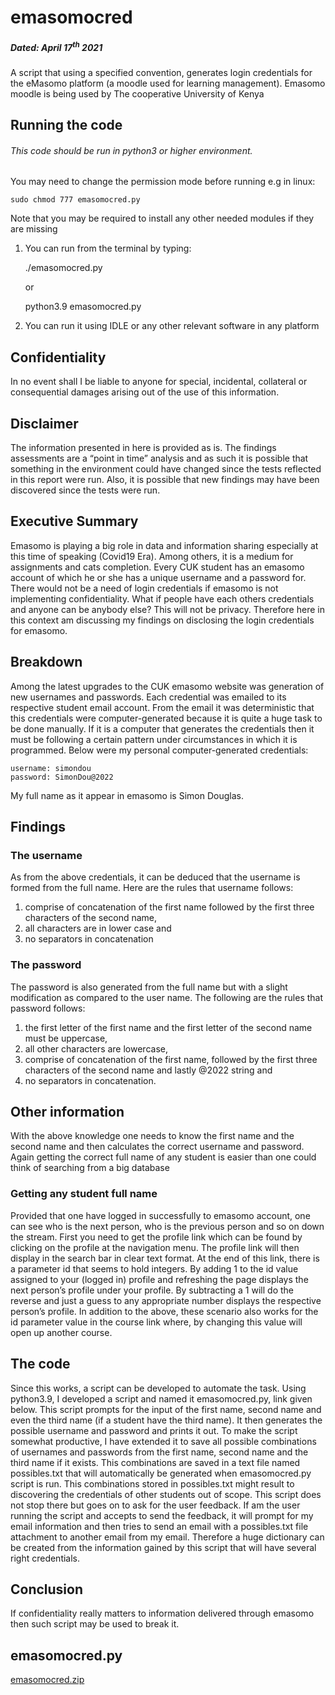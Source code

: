 # emasomocred
##### Dated: April 17<sup>th</sup> 2021
A script that using a specified convention, generates login credentials for the eMasomo platform (a moodle used for learning management). Emasomo moodle is being used by The cooperative University of Kenya
## Running the code

###### This code should be run in python3 or higher environment.

You may need to change the permission mode before running
e.g in linux:
	
    sudo chmod 777 emasomocred.py
    
   
Note that you may be required to install any other needed modules if they are missing

1. You can run from the terminal by typing:
	
    ./emasomocred.py
    
    or
    
    python3.9 emasomocred.py

2. You can run it using IDLE or any other relevant software in any platform

## Confidentiality
In no event shall I be liable to anyone for special, incidental,
collateral or consequential damages arising out of the use of
this information.

## Disclaimer
The information presented in here is provided as is. The
findings assessments are a “point in time” analysis and as such
it is possible that something in the environment could have
changed since the tests reflected in this report were run. Also,
it is possible that new findings may have been discovered since
the tests were run.

## Executive Summary
Emasomo is playing a big role in data and information sharing
especially at this time of speaking (Covid19 Era). Among others, it is a medium
for assignments and cats completion. Every CUK student has an emasomo
account of which he or she has a unique username and a password
for. There would not be a need of login credentials if emasomo is
not implementing confidentiality.
What if people have each others credentials and anyone can be
anybody else? This will not be privacy.
Therefore here in this context am discussing my findings on
disclosing the login credentials for emasomo.

## Breakdown
Among the latest upgrades to the CUK emasomo website
was generation of new usernames and passwords. Each credential
was emailed to its respective student email account.
From the email it was deterministic that this credentials were
computer-generated because it is quite a huge task to be done
manually. 
If it is a computer that generates the credentials then it must
be following a certain pattern under circumstances in which it is
programmed.
Below were my personal computer-generated credentials:

	username: simondou
	password: SimonDou@2022

My full name as it appear in emasomo is Simon Douglas.
## Findings
### The username
As from the above credentials, it can be deduced that the username is
formed from the full name.
Here are the rules that username follows:
1. comprise of concatenation of the first name followed by the
first three characters of the second name,
2. all characters are in lower case and
3. no separators in concatenation
### The password
The password is also generated from the full name but with a
slight modification as compared to the user name. The following
are the rules that password follows:
1. the first letter of the first name and the first letter of the second name must be uppercase,
2. all other characters are lowercase,
3. comprise of concatenation of the first name, followed by the first three characters of the second name and lastly @2022 string and
4. no separators in concatenation.

## Other information
With the above knowledge one needs to know the first name and the second name and then calculates the correct username and
password.
Again getting the correct full name of any student is easier than one could think of searching from a big database
### Getting any student full name
Provided that one have logged in successfully to emasomo account, one can see who is the next person, who is the previous person and
so on down the stream. First you need to get the profile link which can be found by clicking on the profile at the navigation menu.
The profile link will then display in the search bar in clear
text format.
At the end of this link, there is a parameter id that seems to
hold integers.
By adding 1 to the id value assigned to your (logged in) profile and refreshing the page displays the next person’s profile under your profile. By
subtracting a 1 will do the reverse and just a guess to any appropriate number displays the respective person’s profile.
In addition to the above, these scenario also works for the id parameter value in the course link where, by changing this value
will open up another course.

## The code
Since this works, a script can be developed to automate the task.
Using python3.9, I developed a script and named it emasomocred.py, link given below.
This script prompts for the input of the first name, second name and even the third name (if a student have the third name).
It then generates the possible username and password and prints it out. To make the script somewhat productive, I have extended it to save all possible combinations of usernames and passwords from the first name, second name and the third name if it exists. This combinations are saved in a text file named possibles.txt that will automatically be generated when emasomocred.py script is run.
This combinations stored in possibles.txt might result to discovering the credentials of other students out of scope. This script does not stop there but goes on to ask for the user feedback.
If am the user running the script and accepts to send the feedback, it will prompt for my email information and then tries
to send an email with a possibles.txt file attachment to another
email from my email. Therefore a huge dictionary can be created from the information gained by this script that will have several right credentials.
## Conclusion
If confidentiality really matters to information delivered through emasomo then such script may be used to break it.

## emasomocred.py
[emasomocred.zip](https://github.com/SimonDouglas-bit/emasomocred/files/9616385/emasomocred.zip)


